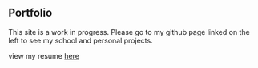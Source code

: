 ## Portfolio

This site is a work in progress. Please go to my github page linked on the left to see my school and personal projects.

view my resume [here](cluffa.github.io/Alex_Cluff_resume.pdf)